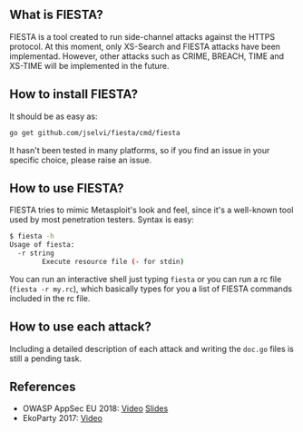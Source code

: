 ## What is FIESTA?

FIESTA is a tool created to run side-channel attacks against the HTTPS protocol.
At this moment, only XS-Search and FIESTA attacks have been implementad. However, other attacks such as CRIME, BREACH, TIME and XS-TIME will be implemented in the future.

## How to install FIESTA?

It should be as easy as:

```bash
go get github.com/jselvi/fiesta/cmd/fiesta
```

It hasn't been tested in many platforms, so if you find an issue in your specific choice, please raise an issue.

## How to use FIESTA?

FIESTA tries to mimic Metasploit's look and feel, since it's a well-known tool used by most penetration testers.
Syntax is easy:

```bash
$ fiesta -h
Usage of fiesta:
  -r string
    	Execute resource file (- for stdin)
```

You can run an interactive shell just typing `fiesta` or you can run a rc file (`fiesta -r my.rc`), which basically types for you a list of FIESTA commands included in the rc file.

## How to use each attack?

Including a detailed description of each attack and writing the `doc.go` files is still a pending task.

## References

* OWASP AppSec EU 2018: [Video](https://www.youtube.com/watch?v=u-drLKiyCSo) [Slides](https://2018.appsec.eu/presos/Hacker_FIESTA_Jose-Selvi_AppSecEU2018.pdf)
* EkoParty 2017: [Video](https://www.youtube.com/watch?v=guZ30nXHkUg)

